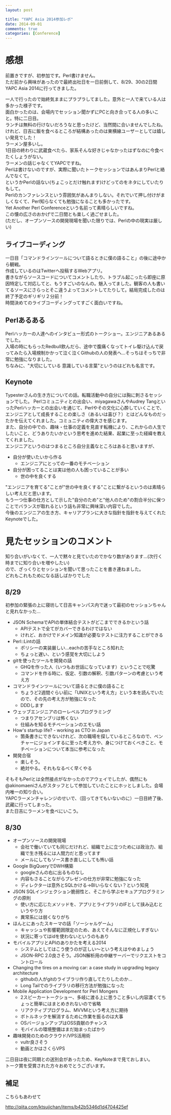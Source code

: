 ```yaml
---
layout: post

title: "YAPC Asia 2014参加レポ"
date: 2014-09-01
comments: true
categories: [Conference]
---
```


# 感想

前置きですが、初参加です。Perl書けません。  
ただ前から興味があったので最終出社日を一日前倒して、8/29、30の2日間YAPC Asia 2014に行ってきました。

一人で行ったので始終気ままにプラプラしてました。意外と一人で来ている人は多かった様子です。  
面白かったのは、会場内でセッション聞かずにPCと向き合ってる人の多いこと。特に二日目。  
ランチは無料の行けないだろうなと思ったけど、当然間に合いませんでしたね。  
けれど、日吉に飯を食べるところが結構あったのは東横線ユーザーとしては嬉しい発見でした！  
ラーメン屋多いし。  
1日目の終わりに武蔵食べたら、家系そんな好きじゃなかったはずなのに今食べたくしょうがない。  
ラーメンの話じゃなくてYAPCですね。  
Perlは書けないのですが、実際に聞いたトークセッションではあんまりPerlと絡んでなくて。  
というかPerlの話ない(ちょこっとだけ触れます)けどってのをネタにしていたりもして。  
Perlのカンファレンスという雰囲気があんまりしない。それでいて押し付けがましくなくて、Perl知らなくても勉強になることも多かったです。  
Yet Another Perl Conferenceという名前って素晴らしいですね。  
この懐の広さのおかげで二日間とも楽しく過ごせました。  
(ただし、オープンソースの開発現場を聞いた限りでは、Perlの中の現実は厳しい)  

## ライブコーディング

一日目「コマンドラインツールについて語るときに僕の語ること」の後に途中から観戦。  
作成しているのはTwitterへ投稿するWebアプリ。  
書きながらソースコードについてコメントしたり、トラブル起こったら即座に原因特定して対応してと、もうすごいのなんの。魅入ってました。観客の人も書いてるソースにさらっとそこ違うよってコメントしてたりして。結局完成したのは終了予定のギリギリ２分前！  
時間決めてのライブコーディングってすごく面白いですね。

## Perlあるある

Perlハッカーの人達へのインタビュー形式のトークショー。エンジニアあるあるでした。  
入場の時にもらったRedbull飲んだら、途中で腹痛くなってトイレ駆け込んで戻ってみたら入場規制かかって泣く泣くGithubの人の発表へ...そっちはそっちで非常に勉強になりました。  
ちなみに、"大切にしている 意識している言葉"というのはどれも名言です。

## Keynote

Typesterさんの生き方についての話。転職活動中の自分には胸に刺さるセッションでした。 
Perlコミュニティとの出会い、miyagawaさんやAudrey TangといったPerlハッカーとの出会いを通じて、Perlやその文化に心酔していくことで、エンジニアとして成長することの楽しさ（あるいは喜び？）とはどんなものだったかを伝えてくれました。コミュニティの偉大さを感じます。  
また、自分の中での、趣味・仕事の定義を見直す転機により、これからの人生でしたいこと、どうありたいかという思考を進めた結果、起業に至った経緯を教えてくれました。  
エンジニアというのはつまるところ自分主義なところはあると思いますが、

* 自分が使いたいから作る
  * エンジニアにとっての一番のモチベーション
* 自分が困ってることは実は他の人も困っていることが多い
  * 世の中を良くする

"エンジニアを育てる"ことが"世の中を良くする"ことに繋がるというのは素晴らしい考えだと思います。  
もう一つ仕事の仕方として示した"自分のため"と"他人のため"の割合半分に保つことでバランスが取れるという話も非常に興味深い内容でした。  
今後のエンジニアの生き方、キャリアプランに大きな指針を指針を与えてくれたKeynoteでした。


# 見たセッションのコメント

知り合いがいなくて、一人で黙々と見ていたのでかなり数があります...(次行く時までに知り合いを増やしたい)  
ので、ざっくりとセッションを聞いて思ったことを書き連ねました。  
どれもこれもためになる話しばかりでした

## 8/29

初参加の緊張の上に寝坊して日吉キャンパス内で迷って最初のセッションちゃんと見れなかった...

* JSON SchemaでAPIの単体結合テストがどこまでできるかという話
  * APIテストで全てがカバーできるわけではない
  * けれど、おかけでドメイン知識が必要なテストに注力することができる
* Perl::Lintの話
  * ポリシーの実装厳しい...eachの苦手なところ知れた
  * ちょっと遅い、という感覚を大切にしよう
* gitを使ったツールを開発の話
  * GHQを作った人（いつもお世話になっています）ということで吃驚
  * コマンドを作る時に、仮定、引数の解釈、引数パターンの考慮という考え方
* コマンドラインツールについて語るときに僕の語ること
  * ちょうど2週間ぐらい前に「UNIXという考え方」という本を読んでいたので、その先の考え方が勉強になった
  * DDDします
* ウェッブエンジニアのローレベルプログラミング
  * つまりアセンブリは怖くない
  * 仕組みを知るモチベーションのエモい話
* How's startup life? - working as CTO in Japan
  * 箇条書きにできないけれど、次の職場を探しているところなので、ベンチャーにジョインするに至った考え方や、身につけておくべきこと、モチベーションについて本当に参考になった
* 開発合宿
  * 楽しそう。
  * 絶対やる。それもなるべく早くやる

そもそもPerlとは全然接点がなかったのでアウェイでしたが、偶然にも@akinomaeniさんがスタッフとして参加していたことにホッとしました。会場内唯一の知り合い。  
YAPCラーメンチャレンジのせいで、（回ってきてもいないのに）一日目終了後、武藏に行ってしまった。  
また日吉にラーメンを食べにいこう。  

## 8/30

* オープンソースの開発現場
  * 会社で働いていても同じだけれど、組織で上に立つためには政治力、組織で生き残るには人間力だと思ってます
  * メールにしてもソース書き直しにしても怖い話
* Google BigQueryでDWH構築
  * googleさんの右に出るものなし
  * 内容もさることながらプレゼンの仕方が非常に勉強になった
  * ディレクターは意外とSQLかける->BIいらなくない？という知見
* JSON SQLインジェクション脆弱性と、そこから学ぶセキュアプログラミングの原則
  * 使い方に応じたメソッドを、アプリとライブラリのIFとして挟み込むというやり方
  * 異常系には弱くなりがち
* ほんとにあったスキーマの話「ソーシャルゲーム」
  * キャッシュや影響範囲限定のため、あえてそんなに正規化しすぎない
  * 状況に寄ってはidを使わないというのもあり
* モバイルアプリとAPIのありかたを考える2014
  * システムとしてはこう使うのが正しい〜という考えはやめましょう
  * JSON-RPC 2.0良さそう。JSON解析用の中継サーバーでリクエストをコントロール
* Changing the tires on a moving car: a case study in upgrading legacy architecture
  * githubの人がgitのライブラリ作り直してたりしたのか...
  * Long Tailでのライブラリの移行方法が勉強になった
* Mobile Application Development for Perl Mongers
  * 2スピーカートークショー、多岐に渡る上に思うこと多いし内容濃くてちょっと簡単にはまとめきれないので省略
  * リアクティブプログラム、MVVMという考え方に期待
  * ボトルネックを解消するために作業を振るのは大事
  * OSバージョンアップはOSS貢献のチャンス
  * モバイルの環境整備はまだ始まったばかり
* 趣味開発のためのクラウド/VPS活用術
  * vultr良さそう
  * 動画とかはさくらVPS

二日目は夜に同期との送別会があったため、KeyNoteまで見ておしまい。  
トーク賞を受賞された方々おめでとうございます。

## 補足

こちらもあわせて

http://qiita.com/ktsujichan/items/b42b5346d1d4704425ef